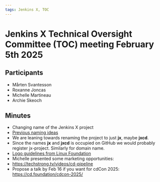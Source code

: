 ```yaml
---
tags: Jenkins X, TOC
---
```

# Jenkins X Technical Oversight Committee (TOC) meeting February 5th 2025

## Participants

- Mårten Svantesson
- Roxanne Joncas
- Michelle Martineau
- Archie Skeoch

## Minutes

- Changing name of the Jenkins X project
 - [Previous naming ideas](https://docs.google.com/document/d/1nNLSqoO1ixv-Znp60Z2whm-pyPRSigcW8DFWd8ryDaM/edit)
 - We are leaning towards renaming the project to just __jx__, maybe __jxcd__.
 - Since the names __jx__ and __jxcd__ is occupied on GitHub we would probably register jx-project. Similarly for domain name.
 - [Logo guidelines from Linux Foundation](https://docs.google.com/document/d/12LtT8FDOZOM5hxLCEovSsUG-2aXgQsir69KA4vzMw2w/edit?tab=t.0)
- Michelle presented some marketing opportunities:
 - https://techstrong.tv/videos/cd-pipeline 
 - Propose a talk by Feb 16 if you want for cdCon 2025: https://cd.foundation/cdcon-2025/ 

